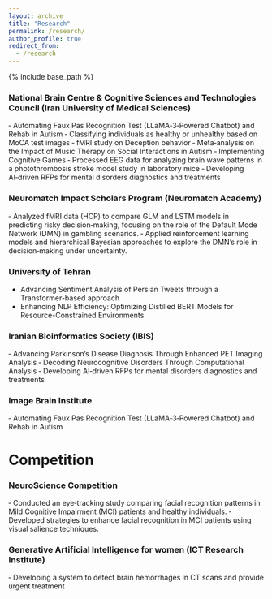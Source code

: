 ```yaml
---
layout: archive
title: "Research"
permalink: /research/
author_profile: true
redirect_from:
  - /research
---
```


{% include base_path %}

### National Brain Centre & Cognitive Sciences and Technologies Council (Iran University of Medical Sciences)
<!-- (Dec. 2023 ‑ present) -->
‑ Automating Faux Pas Recognition Test (LLaMA‑3‑Powered Chatbot) and Rehab in Autism
‑ Classifying individuals as healthy or unhealthy based on MoCA test images
‑ fMRI study on Deception behavior
‑ Meta‑analysis on the Impact of Music Therapy on Social Interactions in Autism 
‑ Implementing Cognitive Games
‑ Processed EEG data for analyzing brain wave patterns in a photothrombosis stroke model study in laboratory mice
‑ Developing AI‑driven RFPs for mental disorders diagnostics and treatments

### Neuromatch Impact Scholars Program (Neuromatch Academy)
<!-- (Aug. 2024 ‑ Present) -->
‑ Analyzed fMRI data (HCP) to compare GLM and LSTM models in predicting risky decision‑making, focusing on the role of the Default Mode Network (DMN) in gambling scenarios.
‑ Applied reinforcement learning models and hierarchical Bayesian approaches to explore the DMN’s role in decision‑making under uncertainty.

### University of Tehran
 <!-- (Nov. 2023 ‑ Present) -->
- Advancing Sentiment Analysis of Persian Tweets through a Transformer-based approach
- Enhancing NLP Efficiency: Optimizing Distilled BERT Models for Resource-Constrained Environments

### Iranian Bioinformatics Society (IBIS) 
<!-- (Sep. 2023 ‑ present) -->
‑ Advancing Parkinson’s Disease Diagnosis Through Enhanced PET Imaging Analysis
‑ Decoding Neurocognitive Disorders Through Computational Analysis
‑ Developing AI‑driven RFPs for mental disorders diagnostics and treatments

### Image Brain Institute 
<!-- (Aug. 2024 ‑ Present) -->
‑ Automating Faux Pas Recognition Test (LLaMA‑3‑Powered Chatbot) and Rehab in Autism



# Competition

### NeuroScience Competition 
<!-- (Mar. 2024 ‑ Present) -->
‑ Conducted an eye‑tracking study comparing facial recognition patterns in Mild Cognitive Impairment (MCI) patients and healthy individuals.
‑ Developed strategies to enhance facial recognition in MCI patients using visual salience techniques.

### Generative Artificial Intelligence for women (ICT Research Institute)
<!-- (Oct. 2023 ‑ Jan 2024) -->
‑ Developing a system to detect brain hemorrhages in CT scans and provide urgent treatment


<!-- ---
layout: archive
title: "Transcript"
permalink: /transcript/
author_profile: true
redirect_from:
  - /transcripts
---

{% include base_path %}

## Download

To Download my offical transcript, click [here](/files/AvisaFallah-Transcript.pdf) -->